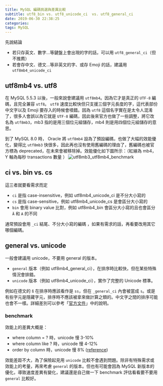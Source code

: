 ```yaml
---
title: MySQL 編碼挑選與差異比較
subtitle: utf8_bin vs. utf8_unicode_ci  vs. utf8_general_ci
date: 2019-06-30 22:38:25
categories:
tags: MySQL
---
```


先說結論
- 若只存英文、數字...等鍵盤上會出現的字的話，可以用 `utf8_general_ci`（但不推廌）
- 若會存中文、德文...等非英文的字、或存 Emoji 的話，建議用  `utf8mb4_unicode_ci`

## utf8mb4 vs. utf8

在 MySQL 5.5.3 以後，一般來說會建議用 `utf8mb4`。因為它才是真正的 `UTF-8` 編碼，且完全兼容 `utf8`。 `utf8` 速度比較快但只支援三個字元長度的字，這代表部份中文字以及 Emoji 要存入的時候會噴錯。因為 `utf8` 這個名字實在是太令人混淆了，很多人會誤以為它就是 `UTF-8` 編碼，因此後來官方也做了一些調整，將它改名為 `utf8mb3`，mb3 指的是用三個位元組儲存，mb4 則是用四個位元組儲存的意思。

到了 MySQL 8.0 時， Oracle 將 `utf8mb4` 設為了預設編碼，也做了大幅的效能優化，變得比 `utf8mb3` 快很多，因此再也沒有使用舊編碼的理由了，舊編碼也被官方標為 deprecated，在未來會被移除掉。效能優化如下圖所示：（紅線為 mb4，Y 軸為每秒 transactions 數量	）
![utf8mb3_utf8mb4_benchmark](/blog/imgs/mysql/utf8mb3_utf8mb4_benchmark.jpeg)


## ci vs. bin vs. cs

這三者就要看需求而定
- `ci` 是指 case-insensitive，例如 utf8mb4_unicode_ci 是不分大小寫的
- `cs` 是指 case-sensitive，例如 utf8mb4_unicode_cs 是會區分大小寫的
- `bin` 會用 binary value 比對，例如 utf8mb4_bin 會區分大小寫的且也會區分 `Ä` 和 `A` 的不同

通常預設會用 `_ci` 結尾、不分大小寫的編碼 ，如果有需求的話，再看要改用其它哪個編碼。


## general vs. unicode

一般會建議用 unicode，不要用 general 的版本。
- `general` 版本（例如 utf8mb4_general_ci），在排序時比較快，但在某些特殊情況會排錯。
- `unicode` 版本（例如 utf8mb4_unicode_ci），實作了完整的 Unicode 標準。

例如在德文的 `ß` 在排序時應該看作是 `ss`，但在 `_general_ci` 內會被當成 `s`。或是有些字元是隱藏字元，排序時不應該被拿來做計算之類的。中文字之間的排序可能也會不一樣。詳細差別可以參考「[官方文件](https://dev.mysql.com/doc/refman/8.0/en/charset-unicode-sets.html#charset-unicode-sets-general-versus-unicode)」中的說明。

### benchmark

效能上的差異大概是：
- where column = ? 時，unicode 慢 3-10%
- where column like ? 時，unicode 慢 4-12%
- order by column 時，unicode 慢 8%
([reference](
https://stackoverflow.com/a/15170166/2131983))

效能差距不大，為了保險起見用 `unicode` 比較不會遇到問題。除非有特殊需求或效能上的考量，再來考慮 `general` 的版本。但也有可能會因為 MySQL 新版本的優化，導致速度差異有變化，建議還是自己做一下 benchmark 評估看看要不要用 `general` 比較好。
